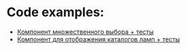 # Code examples: 

- [Компонент множественного выбора + тесты](/Multiselect)
- [Компонент для отображения каталогов ламп + тесты ](/Autolight)